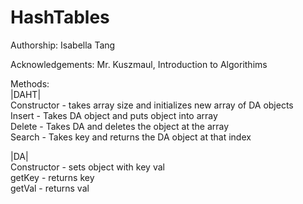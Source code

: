 # HashTables<br>

Authorship: Isabella Tang<br>

Acknowledgements: Mr. Kuszmaul, Introduction to Algorithims<br>

Methods: <br>
|DAHT|<br>
Constructor - takes array size and initializes new array of DA objects <br>
Insert - Takes DA object and puts object into array<br>
Delete - Takes DA and deletes the object at the array<br>
Search - Takes key and returns the DA object at that index<br>

|DA|<br>
Constructor - sets object with key val<br>
getKey - returns key<br>
getVal - returns val<br>
